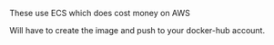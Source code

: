 These use ECS which does cost money on AWS

Will have to create the image and push to your docker-hub account. 